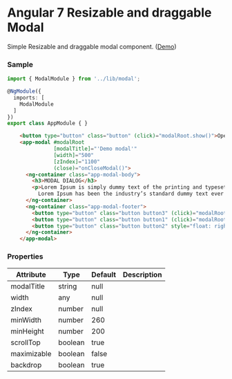 # Angular 7 Resizable and draggable Modal

Simple Resizable and draggable modal component.
 (<a target="_blank" href="https://mazdik.github.io/ng-modal/">Demo</a>) 

### Sample
```typescript
import { ModalModule } from '../lib/modal';

@NgModule({
  imports: [
    ModalModule
  ]
})
export class AppModule { }
```

```html
    <button type="button" class="button" (click)="modalRoot.show()">Open modal</button>
    <app-modal #modalRoot
               [modalTitle]="'Demo modal'"
               [width]="500"
               [zIndex]="1100"
               (close)="onCloseModal()">
      <ng-container class="app-modal-body">
        <h3>MODAL DIALOG</h3>
        <p>Lorem Ipsum is simply dummy text of the printing and typesetting industry.
          Lorem Ipsum has been the industry’s standard dummy text ever since the 1500s.</p>
      </ng-container>
      <ng-container class="app-modal-footer">
        <button type="button" class="button button3" (click)="modalRoot.hide()">Delete</button>
        <button type="button" class="button button1" (click)="modalRoot.hide()">Save</button>
        <button type="button" class="button button2" style="float: right;" (click)="modalRoot.hide()">Close</button>
      </ng-container>
    </app-modal>
```

### Properties

| Attribute        | Type       | Default | Description |
|------------------|------------|---------|-------------|
| modalTitle       | string     | null    |             |
| width            | any        | null    |             |
| zIndex           | number     | null    |             |
| minWidth         | number     | 260     |             |
| minHeight        | number     | 200     |             |
| scrollTop        | boolean    | true    |             |
| maximizable      | boolean    | false   |             |
| backdrop         | boolean    | true    |             |
